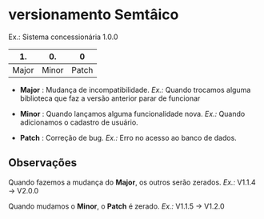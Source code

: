 # versionamento Semtâico
Ex.: Sistema concessionária 1.0.0

| 1. | 0. | 0 |
|--| -- | -- |
| Major | Minor | Patch |

* **Major** : Mudança de incompatibilidade.
*Ex.:* Quando trocamos alguma biblioteca que faz a versão anterior parar de funcionar  

* **Minor** : Quando lançamos alguma funcionalidade nova.
*Ex.:* Quando adicionamos o cadastro de usuário.

* **Patch** : Correção de bug.
*Ex.:* Erro no acesso ao banco de dados.

## Observações
Quando fazemos a mudança do **Major**, os outros serão zerados.
*Ex.:* V1.1.4 -> V2.0.0

Quando mudamos o **Minor**, o **Patch** é zerado.
*Ex.:* V1.1.5 -> V1.2.0
